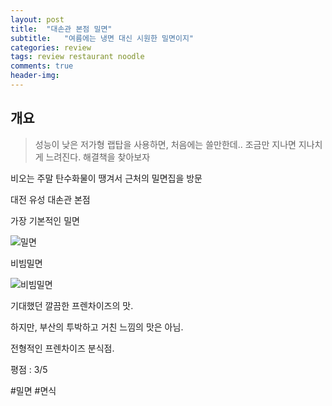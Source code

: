 ```yaml
---
layout: post
title:  "대손관 본점 밀면"
subtitle:   "여름에는 냉면 대신 시원한 밀면이지"
categories: review
tags: review restaurant noodle
comments: true
header-img: 
---
```


## 개요
> 성능이 낮은 저가형 랩탑을 사용하면, 처음에는 쓸만한데.. 조금만 지나면 지나치게 느려진다. 해결책을 찾아보자 

비오는 주말 탄수화물이 땡겨서 근처의 밀면집을 방문

대전 유성 대손관 본점

가장 기본적인 밀면

![밀면](https://youngsungson.github.io/assets/img/review/20200803-review-restaurant-coldnoodle1.jpeg)


비빔밀면

![비빔밀면](https://youngsungson.github.io/assets/img/review/20200803-review-restaurant-coldnoodle2.jpeg)


기대했던 깔끔한 프렌차이즈의 맛.

하지만, 부산의 투박하고 거친 느낌의 맛은 아님.

전형적인 프렌차이즈 분식점.

평점 : 3/5

#밀면 #면식
